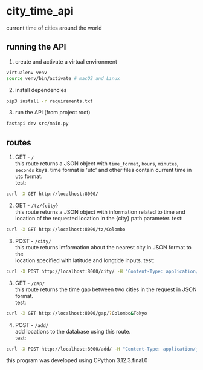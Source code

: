 # city_time_api
current time of cities around the world
## running the API
1. create and activate a virtual environment
```bash
virtualenv venv
source venv/bin/activate # macOS and Linux
```
2. install dependencies
```bash
pip3 install -r requirements.txt
```
3. run the API (from project root)
```bash
fastapi dev src/main.py
```
## routes
1. GET - `/`  
this route returns a JSON object with `time_format`, `hours`, `minutes`,  
`seconds` keys. time format is 'utc' and other files contain current time in  
utc format.  
test:  
```bash
curl -X GET http://localhost:8000/
```
2. GET - `/tz/{city}`  
this route returns a JSON object with information related to time and  
location of the requested location in the {city} path parameter.
test:
```bash
curl -X GET http://localhost:8000/tz/Colombo
```
3. POST - `/city/`  
this route returns imformation about the nearest city in JSON format to the  
location specified with latitude and longtide inputs. 
test:
```bash
curl -X POST http://localhost:8000/city/ -H "Content-Type: application/json" -d '{"latitude": 6.927503832976636, "longitude": 79.85828762914382}'
```
3. GET - `/gap/`  
this route returns the time gap between two cities in the request in JSON  
format.  
test:
```bash
curl -X GET http://localhost:8000/gap/?Colombo&Tokyo
```
4. POST - `/add/`  
add locations to the database using this route.  
test:  
```bash
curl -X POST http://localhost:8000/add/ -H "Content-Type: application/json" -d '{"country": "Sri Lanka", "city": "Colombo", "name": "Lotus Tower", "latitude": 6.927503832976636, "longitude": 79.85828762914382, "description": "a big ol tower"}'
```
this program was developed using CPython 3.12.3.final.0
